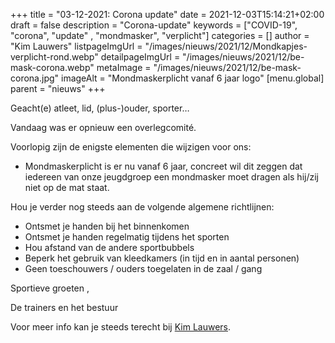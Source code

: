 +++
title = "03-12-2021: Corona update"
date = 2021-12-03T15:14:21+02:00
draft = false
description = "Corona-update"
keywords = ["COVID-19", "corona", "update" , "mondmasker", "verplicht"]
categories = []
author = "Kim Lauwers"
listpageImgUrl = "/images/nieuws/2021/12/Mondkapjes-verplicht-rond.webp"
detailpageImgUrl = "/images/nieuws/2021/12/be-mask-corona.webp"
metaImage = "/images/nieuws/2021/12/be-mask-corona.jpg"
imageAlt = "Mondmaskerplicht vanaf 6 jaar logo"
[menu.global]
parent = "nieuws"
+++

Geacht(e) atleet, lid, (plus-)ouder, sporter…

Vandaag was er opnieuw een overlegcomité.

Voorlopig zijn de enigste elementen die wijzigen voor ons:

* Mondmaskerplicht is er nu vanaf 6 jaar, concreet wil dit zeggen dat iedereen van onze jeugdgroep een mondmasker moet dragen als hij/zij niet op de mat staat.


Hou je verder nog steeds aan de volgende algemene richtlijnen:

* Ontsmet je handen bij het binnenkomen
* Ontsmet je handen regelmatig tijdens het sporten
* Hou afstand van de andere sportbubbels
* Beperk het gebruik van kleedkamers (in tijd en in aantal personen)
* Geen toeschouwers / ouders toegelaten in de zaal / gang



Sportieve groeten ,

De trainers en het bestuur

Voor meer info kan je steeds terecht bij [Kim Lauwers](https://www.invictokeerbergen.be/trainers/#Kim_Lauwers).